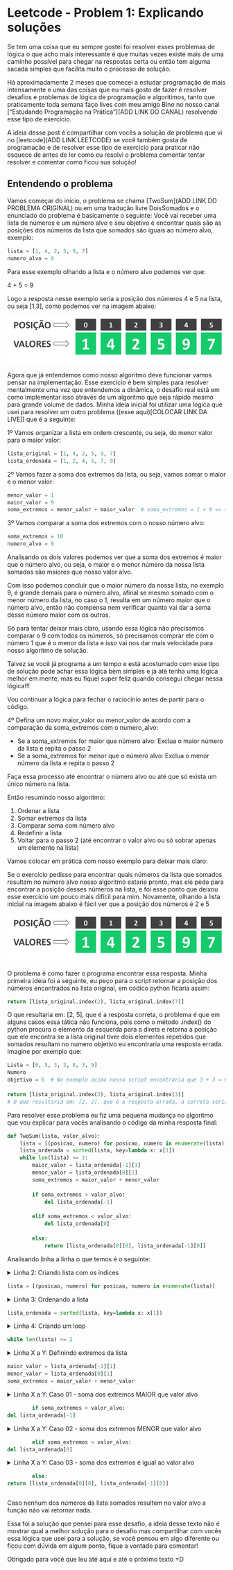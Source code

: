 # Leetcode - Problem 1: Explicando soluções

Se tem uma coisa que eu sempre gostei foi resolver esses problemas de lógica o que acho mais interessante é que muitas
vezes existe mais de uma caminho possível para chegar na respostas certa ou então tem alguma sacada simples que facilita
muito o processo de solução.

Há aproximadamente 2 meses que comecei a estudar programação de mais intensamente e uma das coisas que eu mais gosto de
fazer é resolver desafios e problemas de lógica de programação e algoritimos, tanto que praticamente toda semana faço
lives com meu amigo Bino no nosso canal [“Estudando Programação na Prática”](ADD LINK DO CANAL) resolvendo esse tipo de
exercício.

A ideia desse post é compartilhar com vocês a solução de problema que vi no [leetcode](ADD LINK LEETCODE) se você também
gosta de programação e de resolver esse tipo de exercício para praticar não esquece de antes de ler como eu resolvi o
problema comentar tentar resolver e comentar como ficou sua solução!

## Entendendo o problema

Vamos começar do início, o problema se chama [TwoSum](ADD LINK DO PROBLEMA ORIGINAL) ou em uma tradução livre
DoisSomados e o enunciado do problema é basicamente o seguinte:
Você vai receber uma lista de números e um número alvo e seu objetivo é encontrar quais são as posições dos números da
lista que somados são iguais ao número alvo, exemplo:

```python
lista = [1, 4, 2, 5, 9, 7]
numero_alvo = 9
```

Para esse exemplo olhando a lista e o número alvo podemos ver que:

4 + 5 = 9

Logo a resposta nesse exemplo seria a posição dos números 4 e 5 na lista, ou seja [1,3], como podemos ver na imagem
abaixo:

![img_1.png](img/img1-posicao-e-valores.png)

Agora que já entendemos como nosso algoritmo deve funcionar vamos pensar na implementação. Esse exercício é bem simples
para resolver mentalmente uma vez que entendemos a dinâmica, o desafio real está em como implementar isso através de um
algoritmo que seja rápido mesmo para grande volume de dados. Minha ideia inicial foi utilizar uma lógica que usei para
resolver um outro problema ((esse aqui)[COLOCAR LINK DA LIVE]) que é a seguinte:

1º Vamos organizar a lista em ordem crescente, ou seja, do menor valor para o maior valor:

```python
lista_original = [1, 4, 2, 5, 9, 7]
lista_ordenada = [1, 2, 4, 5, 7, 9]
```

2º Vamos fazer a soma dos extremos da lista, ou seja, vamos somar o maior e o menor valor:

```python
menor_valor = 1
maior_valor = 9
soma_extremos = menor_valor + maior_valor  # soma_extremos = 1 + 9 => soma_extremos = 10
```

3º Vamos comparar a soma dos extremos com o nosso número alvo:

```python
soma_extremos = 10
numero_alvo = 9
```

Analisando os dois valores podemos ver que a soma dos extremos é maior que o número alvo, ou seja, o maior e o menor
número da nossa lista somados são maiores que nosso valor alvo.

Com isso podemos concluir que o maior número da nossa lista, no exemplo 9, é grande demais para o número alvo, afinal se
mesmo somado com o menor número da lista, no caso o 1, resulta em um número maior que o número alvo, então não compensa
nem verificar quanto vai dar a soma desse número maior com os outros.

Só para tentar deixar mais claro, usando essa lógica não precisamos comparar o 9 com todos os números, só precisamos
comprar ele com o número 1 que é o menor da lista e isso vai nos dar mais velocidade para nosso algoritmo de solução.

Talvez se você já programa a um tempo e está acostumado com esse tipo de solução pode achar essa lógica bem simples e
já até tenha uma lógica melhor em mente, mas eu fiquei super feliz quando consegui chegar nessa lógica!!!

Vou continuar a lógica para fechar o raciocínio antes de partir para o código.

4º Defina um novo maior_valor ou menor_valor de acordo com a comparação da soma_extremos com o numero_alvo:

- Se a soma_extremos for maior que número alvo: Exclua o maior número da lista e repita o passo 2
- Se a soma_extremos for menor que o número alvo: Exclua o menor número da lista e repita o passo 2 

Faça essa processo até encontrar o número alvo ou até que só exista um único número na lista.

Então resumindo nosso algoritmo:

1. Ordenar a lista
2. Somar extremos da lista
3. Comparar soma com número alvo
4. Redefinir a lista
5. Voltar para o passo 2 (até encontrar o valor alvo ou só sobrar apenas um elemento na lista)

Vamos colocar em prática com nosso exemplo para deixar mais claro:

Se o exercício pedisse para encontrar quais números da lista que somados resultam no número alvo nosso algoritmo estaria
pronto, mas ele pede para encontrar a posição desses números na lista, e foi esse ponto que deixou esse exercício um
pouco mais difícil para mim. Novamente, olhando a lista inicial na imagem abaixo é fácil ver que a posição dos números é
2 e 5

![img_1.png](img/img1-posicao-e-valores.png)

O problema é como fazer o programa encontrar essa resposta. Minha primeira ideia foi a seguinte, eu peço para o script
retornar a posição dos números encontrados na lista original, em códico python ficaria assim:

```python
return [lista_original.index(2), lista_original.index(7)]
```

O que resultaria em: [2, 5], que é a resposta correta, o problema é que em alguns casos essa tática não funciona, pois
como o método .index() do python procura o elemento da esquerda para a direta e retorna a posição que ele encontra se a
lista original tiver dois elementos repetidos que somados resultam no numero objetivo eu encontraria uma resposta
errada. Imagine por exemplo que:

```python
Lista = [0, 5, 3, 2, 8, 3, 9]
Numero
objetivo = 6  # No exemplo acima nosso script encontraria que 3 + 3 = 6 ou seja ele retornaria o seguinte:

return [lista_original.index(3), lista_original.index(3)]
# O que resultaria em: [2, 2], que é a resposta errada, a correta seria [2, 5].
```

Para resolver esse problema eu fiz uma pequena mudança no algoritmo que vou explicar para vocês analisando o código da
minha resposta final:

```python
def TwoSum(lista, valor_alvo):
    lista = [(posicao, numero) for posicao, numero in enumerate(lista)]
    lista_ordenada = sorted(lista, key=lambda x: x[1])
    while len(lista) >= 2:
        maior_valor = lista_ordenada[-1][1]
        menor_valor = lista_ordenada[0][1]
        soma_extremos = maior_valor + menor_valor

        if soma_extremos > valor_alvo:
            del lista_ordenada[-1]

        elif soma_extremos < valor_alvo:
            del lista_ordenada[0]

        else:
            return [lista_ordenada[0][0], lista_ordenada[-1][0]]
```

Analisando linha a linha o que temos é o seguinte:
<details>
<summary> Linha 2: Criando lista com os índices

```python
lista = [(posicao, numero) for posicao, numero in enumerate(lista)]
```

</summary>

Essa primeira linha criamos uma lista que salva cada um dos números da lista inicial e suas respectivas posições. Por
exemplo se fizermos o teste com a lista = [0,5,3,2,8,3,9] e o valor_alvo = 6 essa primeira linha nos daria o seguinte
resultado:

```python
lista = [(0, 0), (1, 5), (2, 3), (3, 2), (4, 8), (5, 3), (6, 9)]
```

</details>

<details>
<summary> Linha 3: Ordenando a lista

```python
lista_ordenada = sorted(lista, key=lambda x: x[1])
```

</summary>
Aqui ordenamos nossa lista considerando os valores da lista original, ou seja, antes da ordenação tinhamos:
`lista = [(0, 0), (1, 5), (2, 3), (3, 2), (4, 8), (5, 3), (6, 9)]`

Depois da ordenação ficamos com o seguinte resultado:
`lista_ordenada = [(0, 0), (3, 2), (2, 3), (5, 3), (1, 5), (4, 8), (6, 9)]`

</details>

<details>
<summary> Linha 4: Criando um loop 

```python
while len(lista) >= 2
```

</summary>
Aqui definimos um loop que vai acontecer enquanto houver mais que dois elementos na lista, a ideia é que a cada iteração
vamos excluir um elemento da lista, até que no final vamos ficar com uma das duas possibilidades:
1. Vamos encontrar uma soma de valores que resulta no valor procurado
2. Não vamos encontrar essa soma e vamos sair do loop
</details>

<details>
<summary> Linha X a Y: Definindo extremos da lista

```python
maior_valor = lista_ordenada[-1][1]
menor_valor = lista_ordenada[0][1]
soma_extremos = maior_valor + menor_valor
```

</summary>
Aqui definimos um loop que vai acontecer enquanto houver mais que dois elementos na lista, a ideia é que a cada iteração
vamos excluir um elemento da lista, até que no final vamos ficar com uma das duas possibilidades:
1. Vamos encontrar uma soma de valores que resulta no valor procurado
2. Não vamos encontrar essa soma e vamos sair do loop
</details>

<details>
<summary> Linha X a Y: Caso 01 - soma dos extremos MAIOR que valor alvo

```python
        if soma_extremos > valor_alvo:
del lista_ordenada[-1]
```

</summary>
Caso a soma dos extremos da lista ordenada seja maior que o valor alvo, nos excluimos o último elemento da lista,
afinal se mesmo somado com o menor elemento da lista o resultado é maior que o valor alvo nem compensa analisar quanto 
vai dar a soma desse valor maior com os outros elementos da lista.
</details>

<details>
<summary> Linha X a Y: Caso 02 - soma dos extremos MENOR que valor alvo

```python
        elif soma_extremos < valor_alvo:
del lista_ordenada[0]
```

</summary>
Caso a soma dos extremos da lista ordenada seja menor que o valor alvo, nos excluimos o primeiro elemento da lista, a 
lógica aqui é a mesma que usamos no caso anterior, se o menor elemento da lista somado com o maior elemento da lista 
ainda assim resulta em um número menor que o valor alvo não compensa analisar esse menor elemento somado com nenhum dos 
outros elementos da lista. 
</details>

<details>
<summary> Linha X a Y: Caso 03 - soma dos extremos é igual ao valor alvo

```python
        else:
return [lista_ordenada[0][0], lista_ordenada[-1][0]]
```

</summary>
Por fim, caso a soma dos extremos não seja nem maior, nem menor que o valor alvo podemos concluir que a soma é igual ao
valor alvo, ou seja, chegamos na nossa resposta, nesse caso a função retorna o índice dos dois números que estão nos
extremos, que salvamos lá na linha 2 do código.
</details>


Caso nenhum dos números da lista somados resultem no valor alvo a função não vai retornar nada.

Essa foi a solução que pensei para esse desafio, a ideia desse texto não é mostrar qual a melhor solução para o desafio
mas compartilhar com vocês essa lógica que usei para a solução, se você pensou em algo diferente ou ficou com dúvida em
algum ponto, fique a vontade para comentar!

Obrigado para você que leu até aqui e até o próximo texto =D 




